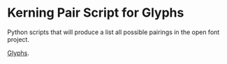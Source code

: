 # Kerning Pair Script for Glyphs
Python scripts that will produce a list all possible pairings in the open font project. 

[Glyphs](https://glyphsapp.com).